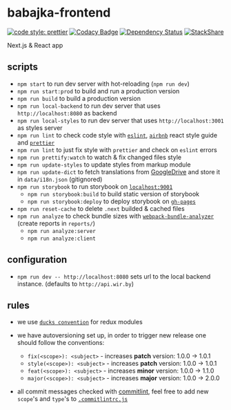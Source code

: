 # babajka-frontend

[![code style: prettier](https://img.shields.io/badge/code_style-prettier-ff69b4.svg?style=flat-square)](https://github.com/prettier/prettier)
[![Codacy Badge](https://api.codacy.com/project/badge/Grade/a3dbbfeb35e84d4dbbb394be08ec196a)](https://www.codacy.com/app/babajka/babajka-frontend?utm_source=github.com&utm_medium=referral&utm_content=babajka/babajka-frontend&utm_campaign=Badge_Grade)
[![Dependency Status](https://www.versioneye.com/user/projects/595a95d16725bd003b4078a8/badge.svg?style=flat-square)](https://www.versioneye.com/user/projects/595a95d16725bd003b4078a8)
[![StackShare](https://img.shields.io/badge/tech-stack-0690fa.svg?style=flat)](https://stackshare.io/wir-by/frontend)

Next.js &amp; React app

## scripts

* `npm start` to run dev server with hot-reloading (`npm run dev`)
* `npm run start:prod` to build and run a production version
* `npm run build` to build a production version
* `npm run local-backend` to run dev server that uses `http://localhost:8080` as backend
* `npm run local-styles` to run dev server that uses `http://localhost:3001` as styles server
* `npm run lint` to check code style with [`eslint`](http://eslint.org/),
  [`airbnb`](https://github.com/airbnb/javascript/tree/master/react) react style guide and
  [`prettier`](https://prettier.io)
* `npm run lint` to just fix style with `prettier` and check on `eslint` errors
* `npm run prettify:watch` to watch & fix changed files style
* `npm run update-styles` to update styles from markup module
* `npm run update-dict` to fetch translations from [GoogleDrive](https://docs.google.com/spreadsheets/d/e/2PACX-1vTAexRyfGOsnzvZKvVpPkr8M-l3Ph2vAvBqVu7W_vrPOQ3iUIGg4ZVcOLCeFj-Qg6BowPluH9QO3vXM/pubhtml#) and store it in `data/i18n.json` (gitignored)
* `npm run storybook` to run storybook on [`localhost:9001`](http://localhost:9001/)
  * `npm run storybook:build` to build static version of storybook
  * `npm run storybook:deploy` to deploy storybook on
    [`gh-pages`](https://babajka.github.io/babajka-frontend)
* `npm run reset-cache` to delete `.next` builded & cached files
* `npm run analyze` to check bundle sizes with [`webpack-bundle-analyzer`](https://github.com/webpack-contrib/webpack-bundle-analyzer) (create reports in `reports/`)
  * `npm run analyze:server`
  * `npm run analyze:client`

## configuration

* `npm run dev -- http://localhost:8080` sets url to the local backend instance. (defaults to `http://api.wir.by`)

## rules

* we use [`ducks convention`](https://github.com/erikras/ducks-modular-redux) for redux modules
* we have autoversioning set up, in order to trigger new release one should follow the conventions:

  * `fix(<scope>): <subject>` - increases **patch** version: 1.0.0 -> 1.0.1
  * `style(<scope>): <subject>` - increases **patch** version: 1.0.0 -> 1.0.1
  * `feat(<scope>): <subject>` - increases **minor** version: 1.0.0 -> 1.1.0
  * `major(<scope>): <subject>` - increases **major** version: 1.0.0 -> 2.0.0

* all commit messages checked with [commitlint](https://github.com/marionebl/commitlint), feel free to add new `scope`'s and `type`'s to [`.commitlintrc.js`](https://github.com/babajka/babajka-frontend/blob/master/.commitlintrc.js)
